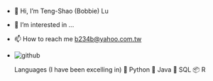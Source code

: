 - 👋 Hi, I’m Teng-Shao (Bobbie) Lu
- 👀 I’m interested in ...
- 📫 How to reach me b234b@yahoo.com.tw
- ![github](https://img.shields.io/badge/GitHub-000000?style=for-the-badge&logo=GitHub&logoColor=white)

   Languages (I have been excelling in)
  🐍 Python
  🤖 Java
  🦾 SQL
  📦 R

<!---
Bobbie8881/Bobbie8881 is a ✨ special ✨ repository because its `README.md` (this file) appears on your GitHub profile.
You can click the Preview link to take a look at your changes.
--->
